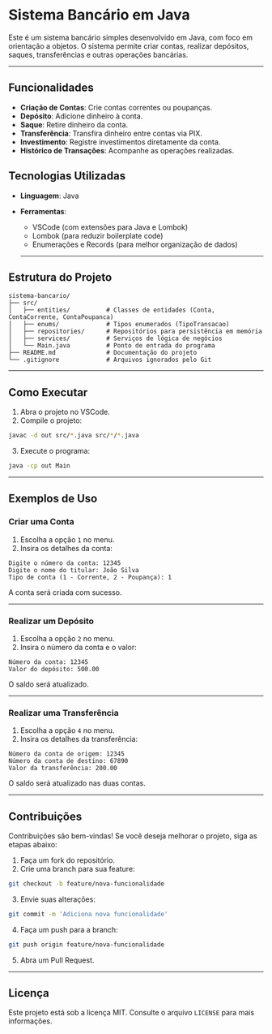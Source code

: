 # Sistema Bancário em Java

Este é um sistema bancário simples desenvolvido em Java, com foco em orientação a objetos. O sistema permite criar contas, realizar depósitos, saques, transferências e outras operações bancárias.

---

## Funcionalidades

- **Criação de Contas**: Crie contas correntes ou poupanças.
- **Depósito**: Adicione dinheiro à conta.
- **Saque**: Retire dinheiro da conta.
- **Transferência**: Transfira dinheiro entre contas via PIX.
- **Investimento**: Registre investimentos diretamente da conta.
- **Histórico de Transações**: Acompanhe as operações realizadas.

## Tecnologias Utilizadas

- **Linguagem**: Java
- **Ferramentas**:
  - VSCode (com extensões para Java e Lombok)
  - Lombok (para reduzir boilerplate code)
  - Enumerações e Records (para melhor organização de dados)
 
  ---

## Estrutura do Projeto

```plaintext
sistema-bancario/
├── src/
│   ├── entities/          # Classes de entidades (Conta, ContaCorrente, ContaPoupanca)
│   ├── enums/             # Tipos enumerados (TipoTransacao)
│   ├── repositories/      # Repositórios para persistência em memória
│   ├── services/          # Serviços de lógica de negócios
│   └── Main.java          # Ponto de entrada do programa
├── README.md              # Documentação do projeto
└── .gitignore             # Arquivos ignorados pelo Git
```

---

## Como Executar

1. Abra o projeto no VSCode.
2. Compile o projeto:

```bash
javac -d out src/*.java src/*/*.java
```

3. Execute o programa:

```bash
java -cp out Main
```

---

## Exemplos de Uso

### Criar uma Conta

1. Escolha a opção `1` no menu.  
2. Insira os detalhes da conta:

```plaintext
Digite o número da conta: 12345  
Digite o nome do titular: João Silva  
Tipo de conta (1 - Corrente, 2 - Poupança): 1
```

A conta será criada com sucesso.

---

### Realizar um Depósito

1. Escolha a opção `2` no menu.  
2. Insira o número da conta e o valor:

```plaintext
Número da conta: 12345  
Valor do depósito: 500.00
```

O saldo será atualizado.

---

### Realizar uma Transferência

1. Escolha a opção `4` no menu.  
2. Insira os detalhes da transferência:

```plaintext
Número da conta de origem: 12345  
Número da conta de destino: 67890  
Valor da transferência: 200.00
```

O saldo será atualizado nas duas contas.

---

## Contribuições

Contribuições são bem-vindas! Se você deseja melhorar o projeto, siga as etapas abaixo:

1. Faça um fork do repositório.
2. Crie uma branch para sua feature:

```bash
git checkout -b feature/nova-funcionalidade
```

3. Envie suas alterações:

```bash
git commit -m 'Adiciona nova funcionalidade'
```

4. Faça um push para a branch:

```bash
git push origin feature/nova-funcionalidade
```

5. Abra um Pull Request.

---

## Licença

Este projeto está sob a licença MIT. Consulte o arquivo `LICENSE` para mais informações.

